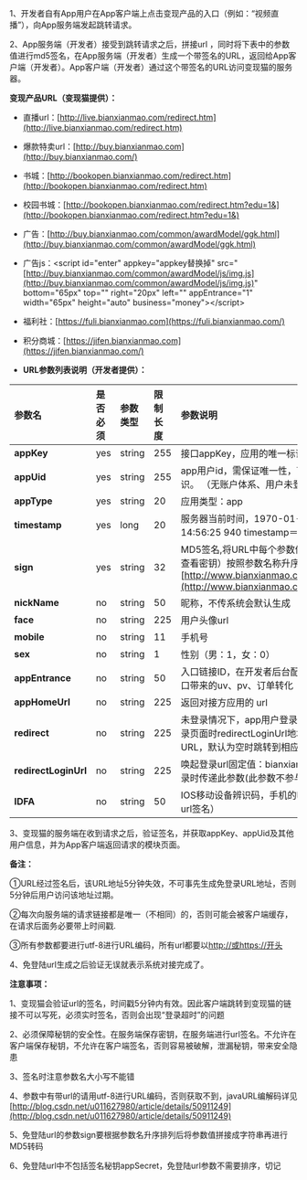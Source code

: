 1、开发者自有App用户在App客户端上点击变现产品的入口（例如：“视频直播”），向App服务端发起跳转请求。

2、App服务端（开发者）接受到跳转请求之后，拼接url ，同时将下表中的参数值进行md5签名，在App服务端（开发者）生成一个带签名的URL，返回给App客户端（开发者）。App客户端（开发者）通过这个带签名的URL访问变现猫的服务器。

**变现产品URL（变现猫提供）：**

* 直播url：[http://live.bianxianmao.com/redirect.htm](http://live.bianxianmao.com/redirect.htm)

* 爆款特卖url：[http://buy.bianxianmao.com](http://buy.bianxianmao.com/)

* 书城：[http://bookopen.bianxianmao.com/redirect.htm](http://bookopen.bianxianmao.com/redirect.htm)

* 校园书城：[http://bookopen.bianxianmao.com/redirect.htm?edu=1&](http://bookopen.bianxianmao.com/redirect.htm?edu=1&)

* 广告：[http://buy.bianxianmao.com/common/awardModel/ggk.html](http://buy.bianxianmao.com/common/awardModel/ggk.html)

* 广告js：&lt;script id="enter" appkey="appkey替换掉" src="[http://buy.bianxianmao.com/common/awardModel/js/img.js](http://buy.bianxianmao.com/common/awardModel/js/img.js)" bottom="65px" top="" right="20px" left="" appEntrance="1" width="65px" height="auto" business="money"&gt;&lt;/script&gt;

* 福利社：[https://fuli.bianxianmao.com](https://fuli.bianxianmao.com/)

* 积分商城：[https://jifen.bianxianmao.com](https://jifen.bianxianmao.com/)

* **URL参数列表说明（开发者提供）：**

| 参数名 | 是否必须 | 参数类型 | 限制长度 | 参数说明 |
| :--- | :--- | :--- | :--- | :--- |
| **appKey** | yes | string | 255 | 接口appKey，应用的唯一标识（在开发者后台接口配置处可查看） |
| **appUid** | yes | string | 255 | app用户id，需保证唯一性，可以为手机标识等唯一id。变现猫视其为用户唯一标识。 （无账户体系、用户未登录时传递not\_login标识，默认为not\_login） |
| **appType** | yes | string | 20 | 应用类型：app |
| **timestamp** | yes | long | 20 | 服务器当前时间，1970-01-01开始的时间戳，毫秒为单位。 例如：2016-12-05 14:56:25 940 timestamp＝1480920985940 |
| **sign** | yes | string | 32 | MD5签名,将URL中每个参数值和appSecret\(appSecret在开发者后台接口配置处可查看密钥）按照参数名称升序，拼接然后md5转码。 详见[http://www.bianxianmao.com/](http://www.bianxianmao.com/)doc/md5\_qian\_ming\_gui\_ze\_ji\_demo.html\) |
| **nickName** | no | string | 50 | 昵称，不传系统会默认生成 |
| **face** | no | string | 225 | 用户头像url |
| **mobile** | no | string | 11 | 手机号 |
| **sex** | no | string | 1 | 性别（男：1，女：0） |
| **appEntrance** | no | string | 50 | 入口链接ID，在开发者后台配置。用来区分不同的入口，方便后期统计、分析不同入口带来的uv、pv、订单转化 |
| **appHomeUrl** | no | string | 225 | 返回对接方应用的 url |
| **redirect** | no | string | 225 | 未登录情况下，app用户登录成功后的变现猫系统重定向地址，当跳到对接方app登录页面时redirectLoginUrl地址中的redirect参数就是用户最后操作的变现猫产品页面URL，默认为空时跳转到相应产品首页 |
| **redirectLoginUrl** | no | string | 225 | 唤起登录url固定值：bianxianmaoAppLogin，当app以游客模式访问，需要唤起登录时传递此参数\(此参数不参与签名\) |
| **IDFA** | no | string | 50 | IOS移动设备辨识码，手机的唯一标识，用来做用户画像，广告优化（此参数不参与url签名） |

3、变现猫的服务端在收到请求之后，验证签名，并获取appKey、appUid及其他用户信息，并为App客户端返回请求的模块页面。

**备注：**

①URL经过签名后，该URL地址5分钟失效，不可事先生成免登录URL地址，否则5分钟后用户访问该地址过期。

②每次向服务端的请求链接都是唯一（不相同）的，否则可能会被客户端缓存，在请求后面务必要带上时间戳.

③所有参数都要进行utf-8进行URL编码，所有url都要以[http://或https://开头](http://xn--https-wm6j//%E5%BC%80%E5%A4%B4)

4、免登陆url生成之后验证无误就表示系统对接完成了。

**注意事项：**

1、变现猫会验证url的签名，时间戳5分钟内有效。因此客户端跳转到变现猫的链接不可以写死，必须实时签名，否则会出现“登录超时”的问题

2、必须保障秘钥的安全性。在服务端保存密钥，在服务端进行url签名。不允许在客户端保存秘钥，不允许在客户端签名，否则容易被破解，泄漏秘钥，带来安全隐患

3、签名时注意参数名大小写不能错

4、参数中有带url的请用utf-8进行URL编码，否则获取不到，javaURL编解码详见[http://blog.csdn.net/u011627980/article/details/50911249](http://blog.csdn.net/u011627980/article/details/50911249)

5、免登陆url的参数sign要根据参数名升序排列后将参数值拼接成字符串再进行MD5转码

6、免登陆url中不包括签名秘钥appSecret，免登陆url参数不需要排序，切记

